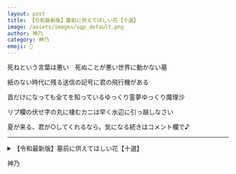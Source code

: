```yaml
---
layout: post
title: 【令和最新版】墓前に供えてほしい花【十選】
image: /assets/images/ogp_default.png
author: 神乃
category: 神乃
emoji: 🦀
---
```


<div class="tanka-area"><div class="tanka">
<p>死ねという言葉は悪い　死ぬことが悪い世界に動かない墓</p>
<p>紙のない時代に残る送信の記号に君の飛行機がある</p>
<p>首だけになっても全てを知っているゆっくり霊夢ゆっくり魔理沙</p>
<p>リプ欄の伏せ字の丸に棲むカニは早く水辺に引っ越しなさい</p>
<p>夏が来る、君が○してくれるなら。気になる続きはコメント欄で♪</p></div></div>

---

<details><summary>【令和最新版】墓前に供えてほしい花【十選】</summary>
死ねという言葉は悪い　死ぬことが悪い世界に動かない墓<br />
紙のない時代に残る送信の記号に君の飛行機がある<br />
首だけになっても全てを知っているゆっくり霊夢ゆっくり魔理沙<br />
リプ欄の伏せ字の丸に棲むカニは早く水辺に引っ越しなさい<br />
夏が来る、君が○してくれるなら。気になる続きはコメント欄で♪<br />
</details>

神乃
